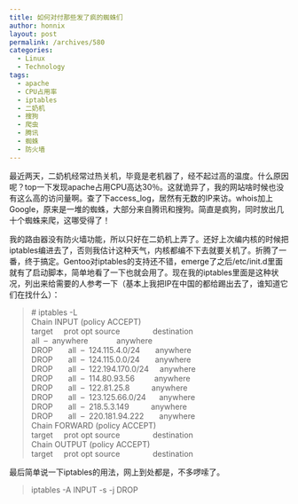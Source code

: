 ```yaml
---
title: 如何对付那些发了疯的蜘蛛们
author: honnix
layout: post
permalink: /archives/580
categories:
  - Linux
  - Technology
tags:
  - apache
  - CPU占用率
  - iptables
  - 二奶机
  - 搜狗
  - 爬虫
  - 腾讯
  - 蜘蛛
  - 防火墙
---
```

最近两天，二奶机经常过热关机，毕竟是老机器了，经不起过高的温度。什么原因呢？top一下发现apache占用CPU高达30％。这就诡异了，我的网站啥时候也没有这么高的访问量啊。查了下access_log，居然有无数的IP来访。whois加上Google，原来是一堆的蜘蛛，大部分来自腾讯和搜狗。简直是疯狗，同时放出几十个蜘蛛来爬，这哪受得了！

我的路由器没有防火墙功能，所以只好在二奶机上弄了。还好上次编内核的时候把iptables编进去了，否则我估计这种天气，内核都编不下去就要关机了。折腾了一番，终于搞定。Gentoo对iptables的支持还不错，emerge了之后/etc/init.d里面就有了启动脚本，简单地看了一下也就会用了。现在我的iptables里面是这种状况，列出来给需要的人参考一下（基本上我把IP在中国的都给踢出去了，谁知道它们在找什么）：

> <div id="_mcePaste">
>   # iptables -L
> </div>
> 
> <div id="_mcePaste">
>   Chain INPUT (policy ACCEPT)
> </div>
> 
> <div id="_mcePaste">
>   target     prot opt source               destination
> </div>
> 
> <div id="_mcePaste">
>   all  –  anywhere             anywhere
> </div>
> 
> <div id="_mcePaste">
>   DROP       all  –  124.115.4.0/24       anywhere
> </div>
> 
> <div id="_mcePaste">
>   DROP       all  –  124.115.0.0/24       anywhere
> </div>
> 
> <div id="_mcePaste">
>   DROP       all  –  122.194.170.0/24     anywhere
> </div>
> 
> <div id="_mcePaste">
>   DROP       all  –  114.80.93.56         anywhere
> </div>
> 
> <div id="_mcePaste">
>   DROP       all  –  122.81.25.8          anywhere
> </div>
> 
> <div id="_mcePaste">
>   DROP       all  –  123.125.66.0/24      anywhere
> </div>
> 
> <div id="_mcePaste">
>   DROP       all  –  218.5.3.149          anywhere
> </div>
> 
> <div id="_mcePaste">
>   DROP       all  –  220.181.94.222       anywhere
> </div>
> 
> <div id="_mcePaste">
>   Chain FORWARD (policy ACCEPT)
> </div>
> 
> <div id="_mcePaste">
>   target     prot opt source               destination
> </div>
> 
> <div id="_mcePaste">
>   Chain OUTPUT (policy ACCEPT)
> </div>
> 
> <div id="_mcePaste">
>   target     prot opt source               destination
> </div>

<div>
  最后简单说一下iptables的用法，网上到处都是，不多啰嗦了。
</div>

> <div>
>   iptables -A INPUT -s <ip> -j DROP
> </div>

<div>
</div>
